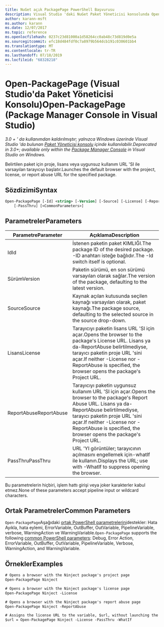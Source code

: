 ```yaml
---
title: NuGet açık PackagePage PowerShell Başvurusu
description: Visual Studio 'daki NuGet Paket Yöneticisi konsolunda Open-PackagePage PowerShell komutu için başvuru.
author: karann-msft
ms.author: karann
ms.date: 12/07/2017
ms.topic: reference
ms.openlocfilehash: 0237c23d81000a1d58264cc0ab48c73d819d0e5a
ms.sourcegitcommit: efc18d484fdf0c7a8979b564dcb191c030601bb4
ms.translationtype: MT
ms.contentlocale: tr-TR
ms.lasthandoff: 07/18/2019
ms.locfileid: "68328218"
---
```

# <a name="open-packagepage-package-manager-console-in-visual-studio"></a><span data-ttu-id="9d1b2-103">Open-PackagePage (Visual Studio'da Paket Yöneticisi Konsolu)</span><span class="sxs-lookup"><span data-stu-id="9d1b2-103">Open-PackagePage (Package Manager Console in Visual Studio)</span></span>

<span data-ttu-id="9d1b2-104">*3.0 + ' da kullanımdan kaldırılmıştır; yalnızca Windows üzerinde Visual Studio 'da bulunan [Paket Yöneticisi konsolu](../../consume-packages/install-use-packages-powershell.md) içinde kullanılabilir.*</span><span class="sxs-lookup"><span data-stu-id="9d1b2-104">*Deprecated in 3.0+; available only within the [Package Manager Console](../../consume-packages/install-use-packages-powershell.md) in Visual Studio on Windows.*</span></span>

<span data-ttu-id="9d1b2-105">Belirtilen paket için proje, lisans veya uygunsuz kullanım URL 'SI ile varsayılan tarayıcıyı başlatır.</span><span class="sxs-lookup"><span data-stu-id="9d1b2-105">Launches the default browser with the project, license, or report abuse URL for the specified package.</span></span>

## <a name="syntax"></a><span data-ttu-id="9d1b2-106">Sözdizimi</span><span class="sxs-lookup"><span data-stu-id="9d1b2-106">Syntax</span></span>

```ps
Open-PackagePage [-Id] <string> [-Version] [-Source] [-License] [-ReportAbuse]
    [-PassThru] [<CommonParameters>]
```

## <a name="parameters"></a><span data-ttu-id="9d1b2-107">Parametreler</span><span class="sxs-lookup"><span data-stu-id="9d1b2-107">Parameters</span></span>

| <span data-ttu-id="9d1b2-108">Parametre</span><span class="sxs-lookup"><span data-stu-id="9d1b2-108">Parameter</span></span> | <span data-ttu-id="9d1b2-109">Açıklama</span><span class="sxs-lookup"><span data-stu-id="9d1b2-109">Description</span></span> |
| --- | --- |
| <span data-ttu-id="9d1b2-110">Id</span><span class="sxs-lookup"><span data-stu-id="9d1b2-110">Id</span></span> | <span data-ttu-id="9d1b2-111">İstenen paketin paket KIMLIĞI.</span><span class="sxs-lookup"><span data-stu-id="9d1b2-111">The package ID of the desired package.</span></span> <span data-ttu-id="9d1b2-112">-ID anahtarı isteğe bağlıdır.</span><span class="sxs-lookup"><span data-stu-id="9d1b2-112">The -Id switch itself is optional.</span></span> |
| <span data-ttu-id="9d1b2-113">Sürüm</span><span class="sxs-lookup"><span data-stu-id="9d1b2-113">Version</span></span> | <span data-ttu-id="9d1b2-114">Paketin sürümü, en son sürümü varsayılan olarak sağlar.</span><span class="sxs-lookup"><span data-stu-id="9d1b2-114">The version of the package, defaulting to the latest version.</span></span> |
| <span data-ttu-id="9d1b2-115">Source</span><span class="sxs-lookup"><span data-stu-id="9d1b2-115">Source</span></span> | <span data-ttu-id="9d1b2-116">Kaynak açılan kutusunda seçilen kaynağı varsayılan olarak, paket kaynağı.</span><span class="sxs-lookup"><span data-stu-id="9d1b2-116">The package source, defaulting to the selected source in the source drop-down.</span></span> |
| <span data-ttu-id="9d1b2-117">Lisans</span><span class="sxs-lookup"><span data-stu-id="9d1b2-117">License</span></span> | <span data-ttu-id="9d1b2-118">Tarayıcıyı paketin lisans URL 'SI için açar.</span><span class="sxs-lookup"><span data-stu-id="9d1b2-118">Opens the browser to the package's License URL.</span></span> <span data-ttu-id="9d1b2-119">Lisans ya da-ReportAbuse belirtilmediyse, tarayıcı paketin proje URL 'sini açar.</span><span class="sxs-lookup"><span data-stu-id="9d1b2-119">If neither -License nor -ReportAbuse is specified, the browser opens the package's Project URL.</span></span> |
| <span data-ttu-id="9d1b2-120">ReportAbuse</span><span class="sxs-lookup"><span data-stu-id="9d1b2-120">ReportAbuse</span></span> | <span data-ttu-id="9d1b2-121">Tarayıcıyı paketin uygunsuz kullanım URL 'SI için açar.</span><span class="sxs-lookup"><span data-stu-id="9d1b2-121">Opens the browser to the package's Report Abuse URL.</span></span> <span data-ttu-id="9d1b2-122">Lisans ya da-ReportAbuse belirtilmediyse, tarayıcı paketin proje URL 'sini açar.</span><span class="sxs-lookup"><span data-stu-id="9d1b2-122">If neither -License nor -ReportAbuse is specified, the browser opens the package's Project URL.</span></span> |
| <span data-ttu-id="9d1b2-123">PassThru</span><span class="sxs-lookup"><span data-stu-id="9d1b2-123">PassThru</span></span> | <span data-ttu-id="9d1b2-124">URL 'YI görüntüler; tarayıcının açılmasını engellemek için-whatIf ile kullanın.</span><span class="sxs-lookup"><span data-stu-id="9d1b2-124">Displays the URL; use with -WhatIf to suppress opening the browser.</span></span> |

<span data-ttu-id="9d1b2-125">Bu parametrelerin hiçbiri, işlem hattı girişi veya joker karakterler kabul etmez.</span><span class="sxs-lookup"><span data-stu-id="9d1b2-125">None of these parameters accept pipeline input or wildcard characters.</span></span>

## <a name="common-parameters"></a><span data-ttu-id="9d1b2-126">Ortak Parametreler</span><span class="sxs-lookup"><span data-stu-id="9d1b2-126">Common Parameters</span></span>

<span data-ttu-id="9d1b2-127">`Open-PackagePage`Aşağıdaki [ortak PowerShell parametrelerini](http://go.microsoft.com/fwlink/?LinkID=113216)destekler: Hata Ayıkla, hata eylemi, ErrorVariable, OutBuffer, OutVariable, PipelineVariable, verbose, WarningAction ve WarningVariable.</span><span class="sxs-lookup"><span data-stu-id="9d1b2-127">`Open-PackagePage` supports the following [common PowerShell parameters](http://go.microsoft.com/fwlink/?LinkID=113216): Debug, Error Action, ErrorVariable, OutBuffer, OutVariable, PipelineVariable, Verbose, WarningAction, and WarningVariable.</span></span>

## <a name="examples"></a><span data-ttu-id="9d1b2-128">Örnekler</span><span class="sxs-lookup"><span data-stu-id="9d1b2-128">Examples</span></span>

```ps
# Opens a browser with the Ninject package's project page
Open-PackagePage Ninject

# Opens a browser with the Ninject package's license page
Open-PackagePage Ninject -License

# Opens a browser with the Ninject package's report abuse page  
Open-PackagePage Ninject -ReportAbuse

# Assigns the license URL to the variable, $url, without launching the browser
$url = Open-PackagePage Ninject -License -PassThru -WhatIf
```